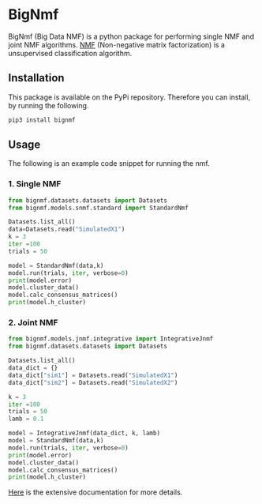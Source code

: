 # BigNmf

BigNmf (Big Data NMF) is a python package for performing single NMF and joint NMF algorithms. [NMF](https://en.wikipedia.org/wiki/Non-negative_matrix_factorization)   (Non-negative matrix factorization) is a unsupervised classification algorithm.

## Installation

This package is available on the PyPi repository. Therefore you can install, by running the following.

```bash
pip3 install bignmf
```

## Usage

The following is an example code snippet for running the nmf.

### 1. Single NMF

```python
from bignmf.datasets.datasets import Datasets
from bignmf.models.snmf.standard import StandardNmf

Datasets.list_all()
data=Datasets.read("SimulatedX1")
k = 3
iter =100
trials = 50

model = StandardNmf(data,k)
model.run(trials, iter, verbose=0)
print(model.error)
model.cluster_data()
model.calc_consensus_matrices()
print(model.h_cluster)
```

### 2. Joint NMF

```python
from bignmf.models.jnmf.integrative import IntegrativeJnmf
from bignmf.datasets.datasets import Datasets

Datasets.list_all()
data_dict = {}
data_dict["sim1"] = Datasets.read("SimulatedX1")
data_dict["sim2"] = Datasets.read("SimulatedX2")

k = 3
iter =100
trials = 50
lamb = 0.1

model = IntegrativeJnmf(data_dict, k, lamb)
model = StandardNmf(data,k)
model.run(trials, iter, verbose=0)
print(model.error)
model.cluster_data()
model.calc_consensus_matrices()
print(model.h_cluster)
```

[Here](https://bignmf.readthedocs.io/en/latest/) is the extensive documentation for more details. 
